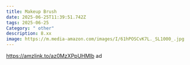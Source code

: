 ```yaml
---
title: Makeup Brush
date: 2025-06-25T11:39:51.742Z
tags: 2025-06-25
Category: " other"
description: 8.xx
image: https://m.media-amazon.com/images/I/61hPOSCvK7L._SL1000_.jpg
---
```

https://amzlink.to/az0MzXPpUHMlb ad